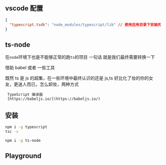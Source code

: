 ## vscode 配置

```json
{
  "typescript.tsdk": "node_modules/typescript/lib" // 使用应用目录下安装的 TypeScript 版本，以便提供语法解析和类型检测服务
}
```

## ts-node

在`node`环境下也是不能够正常的跑`ts`的项目 一句话 就是我们最终需要转换一下

借助 babel 或者 一些工具

既然 ts 是 js 的超集，在一些环境中最终认识的还是 js,ts 好比化了妆的你的女友，更迷人而已，怎么卸妆，两种方式

```
 TypeScript 编译器
 [https://babeljs.io/](https://babeljs.io/)
```

## 安装

```sh
npm i -g typescript
tsc -v

```

```sh
npm i -g ts-node
```

## Playground
